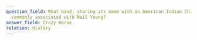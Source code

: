 ```yaml
---
question_field: What band, sharing its name with an American Indian Chief, is
  commonly associated with Neil Young?
answer_field: Crazy Horse
relation: History
---
```

